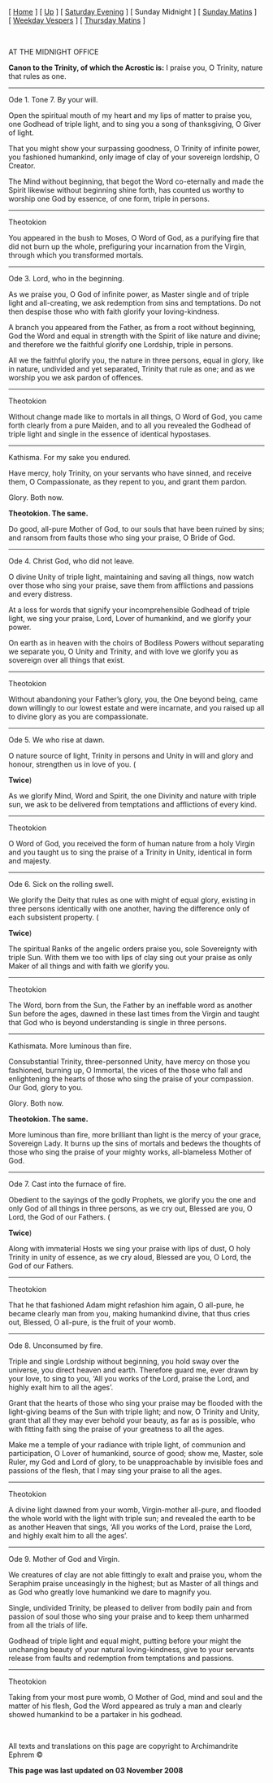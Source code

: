 \[ [Home](index.md) \] \[ [Up](tone7.md) \] \[ [Saturday Evening](sat7ec.md) \] \[ Sunday Midnight \] \[ [Sunday Matins](sun7mat.md) \] \[ [Weekday Vespers](weekday_vespers6.md) \] \[ [Thursday Matins](thursday%20matins.md) \]

 

AT THE MIDNIGHT OFFICE

**Canon to the Trinity, of which the Acrostic is:**
I praise you, O Trinity, nature that rules as one.

****

Ode 1. Tone 7. By your will.

Open the spiritual mouth of my heart and my lips of matter to praise you, one Godhead of triple light, and to sing you a song of thanksgiving, O Giver of light.

That you might show your surpassing goodness, O Trinity of infinite power, you fashioned humankind, only image of clay of your sovereign lordship, O Creator.

The Mind without beginning, that begot the Word co-eternally and made the Spirit likewise without beginning shine forth, has counted us worthy to worship one God by essence, of one form, triple in persons.

****

Theotokion

You appeared in the bush to Moses, O Word of God, as a purifying fire that did not burn up the whole, prefiguring your incarnation from the Virgin, through which you transformed mortals.

****

Ode 3. Lord, who in the beginning.

As we praise you, O God of infinite power, as Master single and of triple light and all-creating, we ask redemption from sins and temptations. Do not then despise those who with faith glorify your loving-kindness.

A branch you appeared from the Father, as from a root without beginning, God the Word and equal in strength with the Spirit of like nature and divine; and therefore we the faithful glorify one Lordship, triple in persons.

All we the faithful glorify you, the nature in three persons, equal in glory, like in nature, undivided and yet separated, Trinity that rule as one; and as we worship you we ask pardon of offences.

****

Theotokion

Without change made like to mortals in all things, O Word of God, you came forth clearly from a pure Maiden, and to all you revealed the Godhead of triple light and single in the essence of identical hypostases.

****

Kathisma. For my sake you endured.

Have mercy, holy Trinity, on your servants who have sinned, and receive them, O Compassionate, as they repent to you, and grant them pardon.

Glory. Both now.

**Theotokion.
The same.**

Do good, all-pure Mother of God, to our souls that have been ruined by sins; and ransom from faults those who sing your praise, O Bride of God.

****

Ode 4. Christ God, who did not leave.

O divine Unity of triple light, maintaining and saving all things, now watch over those who sing your praise, save them from afflictions and passions and every distress.

At a loss for words that signify your incomprehensible Godhead of triple light, we sing your praise, Lord, Lover of humankind, and we glorify your power.

On earth as in heaven with the choirs of Bodiless Powers without separating we separate you, O Unity and Trinity, and with love we glorify you as sovereign over all things that exist.

****

Theotokion

Without abandoning your Father’s glory, you, the One beyond being, came down willingly to our lowest estate and were incarnate, and you raised up all to divine glory as you are compassionate.

****

Ode 5. We who rise at dawn.

O nature source of light, Trinity in persons and Unity in will and glory and honour, strengthen us in love of you. (

**Twice**)

As we glorify Mind, Word and Spirit, the one Divinity and nature with triple sun, we ask to be delivered from temptations and afflictions of every kind.

****

Theotokion

O Word of God, you received the form of human nature from a holy Virgin and you taught us to sing the praise of a Trinity in Unity, identical in form and majesty.

****

Ode 6. Sick on the rolling swell.

We glorify the Deity that rules as one with might of equal glory, existing in three persons identically with one another, having the difference only of each subsistent property. (

**Twice**)

The spiritual Ranks of the angelic orders praise you, sole Sovereignty with triple Sun. With them we too with lips of clay sing out your praise as only Maker of all things and with faith we glorify you.

****

Theotokion

The Word, born from the Sun, the Father by an ineffable word as another Sun before the ages, dawned in these last times from the Virgin and taught that God who is beyond understanding is single in three persons.

****

Kathismata.
More luminous than fire.

Consubstantial Trinity, three-personned Unity, have mercy on those you fashioned, burning up, O Immortal, the vices of the those who fall and enlightening the hearts of those who sing the praise of your compassion. Our God, glory to you.

Glory. Both now.

**Theotokion. The same.**

More luminous than fire, more brilliant than light is the mercy of your grace, Sovereign Lady. It burns up the sins of mortals and bedews the thoughts of those who sing the praise of your mighty works, all-blameless Mother of God.

****

Ode 7. Cast into the furnace of fire.

Obedient to the sayings of the godly Prophets, we glorify you the one and only God of all things in three persons, as we cry out, Blessed are you, O Lord, the God of our Fathers. (

**Twice**)

Along with immaterial Hosts we sing your praise with lips of dust, O holy Trinity in unity of essence, as we cry aloud, Blessed are you, O Lord, the God of our Fathers.

****

Theotokion

That he that fashioned Adam might refashion him again, O all-pure, he became clearly man from you, making humankind divine, that thus cries out, Blessed, O all-pure, is the fruit of your womb.

****

Ode 8. Unconsumed by fire.

Triple and single Lordship without beginning, you hold sway over the universe, you direct heaven and earth. Therefore guard me, ever drawn by your love, to sing to you, ‘All you works of the Lord, praise the Lord, and highly exalt him to all the ages’.

Grant that the hearts of those who sing your praise may be flooded with the light-giving beams of the Sun with triple light; and now, O Trinity and Unity, grant that all they may ever behold your beauty, as far as is possible, who with fitting faith sing the praise of your greatness to all the ages.

Make me a temple of your radiance with triple light, of communion and participation, O Lover of humankind, source of good; show me, Master, sole Ruler, my God and Lord of glory, to be unapproachable by invisible foes and passions of the flesh, that I may sing your praise to all the ages.

****

Theotokion

A divine light dawned from your womb, Virgin-mother all-pure, and flooded the whole world with the light with triple sun; and revealed the earth to be as another Heaven that sings, ‘All you works of the Lord, praise the Lord, and highly exalt him to all the ages’.

****

Ode 9. Mother of God and Virgin.

We creatures of clay are not able fittingly to exalt and praise you, whom the Seraphim praise unceasingly in the highest; but as Master of all things and as God who greatly love humankind we dare to magnify you.

Single, undivided Trinity, be pleased to deliver from bodily pain and from passion of soul those who sing your praise and to keep them unharmed from all the trials of life.

Godhead of triple light and equal might, putting before your might the unchanging beauty of your natural loving-kindness, give to your servants release from faults and redemption from temptations and passions.

****

Theotokion

Taking from your most pure womb, O Mother of God, mind and soul and the matter of his flesh, God the Word appeared as truly a man and clearly showed humankind to be a partaker in his godhead.

 

All texts and translations on this page are copyright to
Archimandrite Ephrem ©

**This page was last updated on 03 November 2008**

